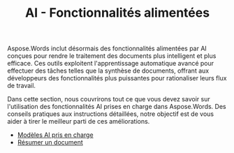 ﻿---
title: AI - Fonctionnalités alimentées
second_title: Aspose.Words pour Python via .NET
articleTitle: AI - Fonctionnalités alimentées
linktitle: AI - Fonctionnalités alimentées
type: docs
weight: 35
description: "Aspose.Words pour Python introduit des outils alimentés par AI comme la synthèse de documents pour améliorer l'efficacité. Apprenez à utiliser les fonctionnalités alimentées par AI avec des astuces et des conseils détaillés."
url: /fr/python-net/ai-powered-features/
timestamp: 2024-11-26-12-00-00
---

Aspose.Words inclut désormais des fonctionnalités alimentées par AI conçues pour rendre le traitement des documents plus intelligent et plus efficace. Ces outils exploitent l'apprentissage automatique avancé pour effectuer des tâches telles que la synthèse de documents, offrant aux développeurs des fonctionnalités plus puissantes pour rationaliser leurs flux de travail.

Dans cette section, nous couvrirons tout ce que vous devez savoir sur l'utilisation des fonctionnalités AI prises en charge dans Aspose.Words. Des conseils pratiques aux instructions détaillées, notre objectif est de vous aider à tirer le meilleur parti de ces améliorations.

* [Modèles AI pris en charge](/words/python-net/supported-ai-models/)
* [Résumer un document](/words/python-net/summarize-a-document/)
